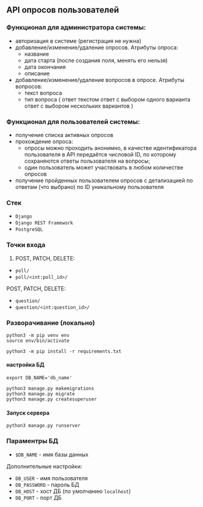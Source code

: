 ## API опросов пользователей

### Функционал для администратора системы:
- авторизация в системе (регистрация не нужна)
- добавление/изменение/удаление опросов. Атрибуты опроса: 
    * название
    * дата старта (после создания поля, менять его нельзя)
    * дата окончания
    * описаниe
- добавление/изменение/удаление вопросов в опросе. Атрибуты вопросов:
    * текст вопроса
    * тип вопроса (
        ответ текстом
        ответ с выбором одного варианта
        ответ с выбором нескольких вариантов
    )

### Функционал для пользователей системы:

- получение списка активных опросов
- прохождение опроса:
    * опросы можно проходить анонимно, в качестве идентификатора пользователя в API передаётся числовой ID, по которому сохраняются ответы пользователя на вопросы;
    * один пользователь может участвовать в любом количестве опросов
- получение пройденных пользователем опросов с детализацией по ответам (что выбрано) по ID уникальному пользователя

### Стек
* `Django`
* `Django REST Framework`
* `PostgreSQL`


### Точки входа
1. POST, PATCH, DELETE:
* `poll/`
* `poll/<int:poll_id>/`

POST, PATCH, DELETE:
* `question/`
* `question/<int:question_id>/`


### Разворачивание (локально)
```
python3 -m pip venv env
source env/bin/activate

python3 -m pip install -r requirements.txt
```
#### настройка БД
```
export DB_NAME='db_name'

python3 manage.py makemigrations
python3 manage.py migrate
python3 manage.py createsuperuser
```
#### Запуск сервера
```
python3 manage.py runserver
```

### Параментры БД
* `$DB_NAME` - имя базы данных

Дополнительные настройки:
* `DB_USER` - имя пользователя
* `DB_PASSWORD` - пароль БД
* `DB_HOST` - хост ДБ (по умолчанию `localhost`)
* `DB_PORT` - порт ДБ
   
